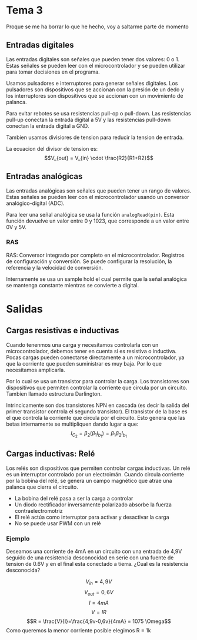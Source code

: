 # Tema 3
Proque se me ha borrar lo que he hecho, voy a saltarme parte de momento

## Entradas digitales
Las entradas digitales son señales que pueden tener dos valores: 0 o 1. Estas señales se pueden leer con el microcontrolador y se pueden utilizar para tomar decisiones en el programa.

Usamos pulsadores e interruptores para generar señales digitales. Los pulsadores son dispositivos que se accionan con la presión de un dedo y los interruptores son dispositivos que se accionan con un movimiento de palanca.

Para evitar rebotes se usa resistencias pull-op o pull-down. Las resistencias pull-up conectan la entrada digital a 5V y las resistencias pull-down conectan la entrada digital a GND.

Tambien usamos divisiores de tension para reducir la tension de entrada.

La ecuacion del divisor de tension es:
$$V_{out} = V_{in} \cdot \frac{R2}{R1+R2}$$

## Entradas analógicas

Las entradas analógicas son señales que pueden tener un rango de valores. Estas señales se pueden leer con el microcontrolador usando un conversor analógico-digital (ADC).

Para leer una señal analógica se usa la función `analogRead(pin)`. Esta función devuelve un valor entre 0 y 1023, que corresponde a un valor entre 0V y 5V.

### RAS

RAS: Conversor integrado por completo en el microcontrolador. Registros de configuración y conversión. Se puede configurar la resolución, la referencia y la velocidad de conversión.

Internamente se usa un sample hold el cual permite que la señal analógica se mantenga constante mientras se convierte a digital.

# Salidas
## Cargas resistivas e inductivas
Cuando tenenmos una carga y necesitamos controlarla con un microcontrolador, debemos tener en cuenta si es resistiva o inductiva.
Pocas cargas pueden conectarse directamente a un microcontrolador, ya que la corriente que pueden suministrar es muy baja. Por lo que necesitamos amplicarla.

Por lo cual se usa un transistor para controlar la carga. Los transistores son dispositivos que permiten controlar la corriente que circula por un circuito. Tambien llamado estructura Darlington.

Intrincicamente son dos transistores NPN en cascada (es decir la salida del primer transistor controla el segundo transistor). El transistor de la base es el que controla la corriente que circula por el circuito. Esto genera que las betas internamente se multipliquen dando lugar a que:
$$ I_{C_2} = \beta_2 (\beta_1 I_{b_1}) = \beta_1 \beta_2 I_{b_1}$$

## Cargas inductivas: Relé

Los relés son dispositivos que permiten controlar cargas inductivas. Un relé es un interruptor controlado por un electroimán. Cuando circula corriente por la bobina del relé, se genera un campo magnético que atrae una palanca que cierra el circuito.

* La bobina del relé pasa a ser la carga a controlar 
* Un diodo rectificador inversamente polarizado absorbe la fuerza contraelectromotriz
* El relé actúa como interruptor para activar y desactivar la carga
* No se puede usar PWM con un relé


### Ejemplo

Deseamos una corriente de 4mA en un circuito con una entrada de 4,9V seguido de una resistencia desconocidad en serie con una fuente de tension de 0.6V y en el final esta conectado a tierra.
¿Cual es la resistencia desconocida?

$$V_{in} = 4,9V $$
$$V_{out} = 0,6V$$
$$I = 4mA$$
$$V=IR$$
$$R = \frac{V}{I}=\frac{4,9v-0,6v}{4mA} = 1075 \Omega$$
Como queremos la menor corriente posible elegimos R = 1k

